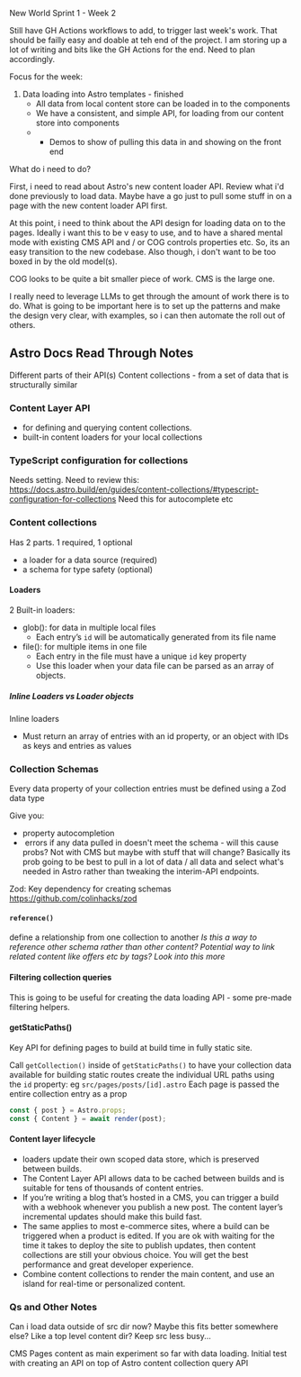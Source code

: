 New World Sprint 1 - Week 2 

Still have GH Actions workflows to add, to trigger last week's work.
That should be failly easy and doable at teh end of the project.
I am storing up a lot of writing and bits like the GH Actions for the end. Need to plan accordingly.

Focus for the week: 
1. Data loading into Astro templates - finished
    - All data from local content store can be loaded in to the components
    - We have a consistent, and simple API, for loading from our content store into components
    - * Demos to show of pulling this data in and showing on the front end

What do i need to do?

First, i need to read about Astro's new content loader API.
Review what i'd done previously to load data.
Maybe have a go just to pull some stuff in on a page with the new content loader API first.

At this point, i need to think about the API design for loading data on to the pages. 
Ideally i want this to be v easy to use, and to have a shared mental mode with existing CMS API and / or COG controls properties etc. So, its an easy transition to the new codebase.
Also though, i don't want to be too boxed in by the old model(s).

COG looks to be quite a bit smaller piece of work.
CMS is the large one. 

I really need to leverage LLMs to get through the amount of work there is to do.
What is going to be important here is to set up the patterns and make the design very clear, with examples, so i can then automate the roll out of others.



## Astro Docs Read Through Notes

Different parts of their API(s)
Content collections - from a set of data that is structurally similar
### Content Layer API 
- for defining and querying content collections.
- built-in content loaders for your local collections


### TypeScript configuration for collections
Needs setting. Need to review this: https://docs.astro.build/en/guides/content-collections/#typescript-configuration-for-collections
Need this for autocomplete etc 


### Content collections
Has 2 parts. 1 required, 1 optional 
- a loader for a data source (required)
- a schema for type safety (optional)

#### Loaders
2 Built-in loaders: 
- glob(): for data in multiple local files
	- Each entry’s `id` will be automatically generated from its file name
- file(): for multiple items in one file
	- Each entry in the file must have a unique `id` key property
	- Use this loader when your data file can be parsed as an array of objects.

##### Inline Loaders vs Loader objects

Inline loaders
- Must return an array of entries with an id property, or an object with IDs as keys and entries as values

### Collection Schemas

Every data property of your collection entries must be defined using a Zod data type

Give you: 
- property autocompletion
-  errors if any data pulled in doesn't meet the schema - will this cause probs? Not with CMS but maybe with stuff that will change? Basically its prob going to be best to pull in a lot of data / all data and select what's needed in Astro rather than tweaking the interim-API endpoints.

Zod: Key dependency for creating schemas
https://github.com/colinhacks/zod


#### `reference()`
define a relationship from one collection to another
*Is this a way to reference other schema rather than other content?*
*Potential way to link related content like offers etc by tags? Look into this more* 


#### Filtering collection queries

This is going to be useful for creating the data loading API - some pre-made filtering helpers. 

#### getStaticPaths()
Key API for defining pages to build at build time in fully static site.

Call `getCollection()` inside of `getStaticPaths()` to have your collection data available for building static routes
create the individual URL paths using the `id` property: eg `src/pages/posts/[id].astro`
Each page is passed the entire collection entry as a prop
```js
const { post } = Astro.props;
const { Content } = await render(post);
```


#### Content layer lifecycle
- loaders update their own scoped data store, which is preserved between builds.
- The Content Layer API allows data to be cached between builds and is suitable for tens of thousands of content entries.
- If you’re writing a blog that’s hosted in a CMS, you can trigger a build with a webhook whenever you publish a new post. The content layer’s incremental updates should make this build fast.
- The same applies to most e-commerce sites, where a build can be triggered when a product is edited. If you are ok with waiting for the time it takes to deploy the site to publish updates, then content collections are still your obvious choice. You will get the best performance and great developer experience.
- Combine content collections to render the main content, and use an  island for real-time or personalized content.

### Qs and Other Notes
Can i load data outside of src dir now? Maybe this fits better somewhere else? Like a top level content dir? Keep src less busy...

CMS Pages content as main experiment so far with data loading. Initial test with creating an API on top of Astro content collection query API 

